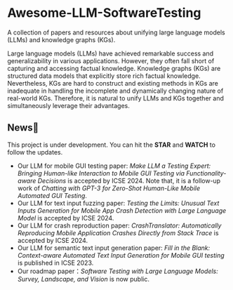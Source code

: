 # Awesome-LLM-SoftwareTesting

A collection of papers and resources about unifying large language models (LLMs) and knowledge graphs (KGs).

Large language models (LLMs) have achieved remarkable success and generalizability in various applications. However, they often fall short of capturing and accessing factual knowledge. Knowledge graphs (KGs) are structured data models that explicitly store rich factual knowledge. Nevertheless, KGs are hard to construct and existing methods in KGs are inadequate in handling the incomplete and dynamically changing nature of real-world KGs. Therefore, it is natural to unify LLMs and KGs together and simultaneously leverage their advantages.


## News🎉
This project is under development. You can hit the **STAR** and **WATCH** to follow the updates.

- Our LLM for mobile GUI testing paper: *Make LLM a Testing Expert: Bringing Human-like Interaction to Mobile GUI Testing via Functionality-aware Decisions* is accepted by ICSE 2024. Note that, it is a follow-up work of *Chatting with GPT-3 for Zero-Shot Human-Like Mobile Automated GUI Testing*.
- Our LLM for text input fuzzing paper: *Testing the Limits: Unusual Text Inputs Generation for Mobile App Crash Detection with Large Language Model* is accepted by ICSE 2024. 
- Our LLM for crash reproduction paper: *CrashTranslator: Automatically Reproducing Mobile Application Crashes Directly from Stack Trace* is accepted by ICSE 2024.
- Our LLM for semantic text input generation paper: *Fill in the Blank: Context-aware Automated Text Input Generation for Mobile GUI testing* is published in ICSE 2023.
- Our roadmap paper：*Software Testing with Large Language Models: Survey, Landscape, and Vision* is now public.
